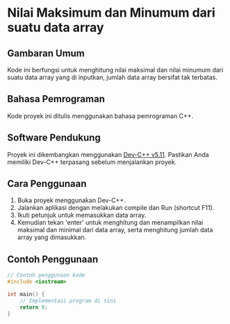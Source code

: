 # Nilai Maksimum dan Minumum dari suatu data array

## Gambaran Umum

Kode ini berfungsi untuk menghitung nilai maksimal dan nilai minumum dari suatu data array yang di inputkan, jumlah data array bersifat tak terbatas.

## Bahasa Pemrograman

Kode proyek ini ditulis menggunakan bahasa pemrograman C++.

## Software Pendukung

Proyek ini dikembangkan menggunakan [Dev-C++ v5.11](https://sourceforge.net/projects/orwelldevcpp/). Pastikan Anda memiliki Dev-C++ terpasang sebelum menjalankan proyek.

## Cara Penggunaan

1. Buka proyek menggunakan Dev-C++.
2. Jalankan aplikasi dengan melakukan compile dan Run (shortcut F11).
4. Ikuti petunjuk untuk memasukkan data array.
5. Kemudian tekan 'enter' untuk menghitung dan menampilkan nilai maksimal dan minimal dari data array, serta menghitung jumlah data array yang dimasukkan.

## Contoh Penggunaan

```cpp
// Contoh penggunaan kode
#include <iostream>

int main() {
    // Implementasi program di sini
    return 0;
}
